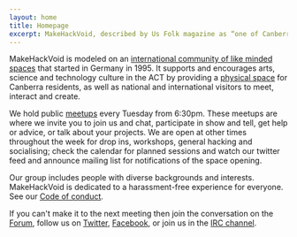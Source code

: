 ```yaml
---
layout: home
title: Homepage
excerpt: MakeHackVoid, described by Us Folk magazine as “one of Canberra’s best new creative organisations”, is a makerspace that provides ACT residents with a multi-use workshop and meeting space at Ginninderra House in Belconnen.
---
```


MakeHackVoid is modeled on an [international community of like minded spaces](http://hackerspaces.org) that started in Germany in 1995. It supports and encourages arts, science and technology culture in the ACT by providing a [physical space](/our-space) for Canberra residents, as well as national and international visitors to meet, interact and create.

We hold public [meetups](meetings/) every Tuesday from 6:30pm. These meetups are where we invite you to join us and chat, participate in show and tell, get help or advice, or talk about your projects. We are open at other times throughout the week for drop ins, workshops, general hacking and socialising; check the calendar for planned sessions and watch our twitter feed and announce mailing list for notifications of the space opening.

Our group includes people with diverse backgrounds and interests. MakeHackVoid is dedicated to a harassment-free experience for everyone. See our [Code of conduct](code-of-conduct).

If you can't make it to the next meeting then join the conversation on the [Forum](http://forum.makehackvoid.com), follow us on [Twitter](http://twitter.com/makehackvoid),  [Facebook](http://www.facebook.com/group.php?gid=357947732276), or join us in the [IRC channel](contacts/#on_irc).
